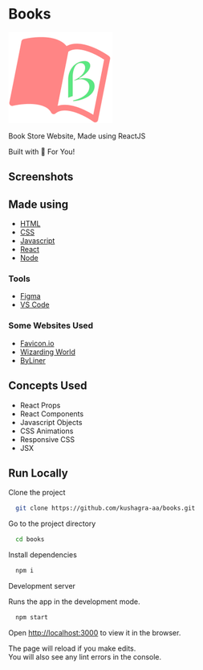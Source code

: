 # Books

![Books](/src/assets/logo.png)

Book Store Website, Made using ReactJS

Built with 🤍 For You!

## Screenshots

## Made using

- [HTML](https://www.w3schools.com/html/)
- [CSS](https://www.w3schools.com/css/default.asp)
- [Javascript](https://www.w3schools.com/js/default.asp)
- [React](https://reactjs.org/)
- [Node](https://nodejs.org/en/)

### Tools

- [Figma](https://www.figma.com/)
- [VS Code](https://code.visualstudio.com/)

### Some Websites Used

- [Favicon.io](https://favicon.io/)
- [Wizarding World](https://wizardingworld.com/)
- [ByLiner](https://byliner.com/)

## Concepts Used

- React Props
- React Components
- Javascript Objects
- CSS Animations
- Responsive CSS
- JSX

## Run Locally

Clone the project

```bash
  git clone https://github.com/kushagra-aa/books.git
```

Go to the project directory

```bash
  cd books
```

Install dependencies

```bash
  npm i
```

Development server

Runs the app in the development mode.

```bash
  npm start
```

Open [http://localhost:3000](http://localhost:3000) to view it in the browser.

The page will reload if you make edits.\
You will also see any lint errors in the console.
